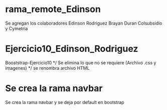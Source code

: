 # rama_remote_Edinson

Se agregan los colaboradores
Edinson Rodriguez
Brayan Duran
Colsubsidio y Cymetria

# Ejercicio10_Edinson_Rodriguez
Booststrap-Ejercicio10
*/ Se elimina lo que no se requiere (Archivo .css y imagenes) */ se renombra archivo HTML
# Se crea la rama navbar
Se crea la rama navbar y se deja por default en bootstrap